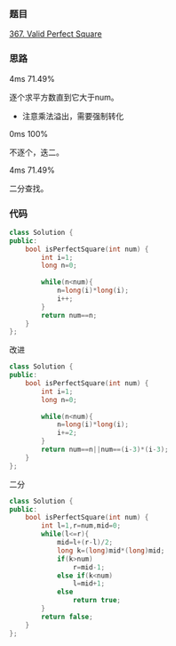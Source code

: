 ### 题目
[367. Valid Perfect Square](https://leetcode-cn.com/problems/valid-perfect-square/submissions/)
### 思路
4ms 71.49%

逐个求平方数直到它大于num。
+ 注意乘法溢出，需要强制转化

0ms 100%

不逐个，迭二。

4ms 71.49%

二分查找。
### 代码
```c++
class Solution {
public:
    bool isPerfectSquare(int num) {
        int i=1;
        long n=0;
        
        while(n<num){
            n=long(i)*long(i);
            i++;
        }
        return num==n;
    }
};
```
改进
```c++
class Solution {
public:
    bool isPerfectSquare(int num) {
        int i=1;
        long n=0;
        
        while(n<num){
            n=long(i)*long(i);
            i+=2;
        }
        return num==n||num==(i-3)*(i-3);
    }
};
```
二分
```c++
class Solution {
public:
    bool isPerfectSquare(int num) {
        int l=1,r=num,mid=0;
        while(l<=r){
            mid=l+(r-l)/2;
            long k=(long)mid*(long)mid;
            if(k>num)
                r=mid-1;
            else if(k<num)
                l=mid+1;
            else 
                return true;
        }
        return false;
    }
};
```
